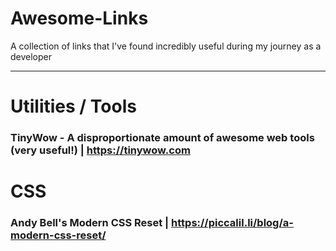 # Awesome-Links
A collection of links that I've found incredibly useful during my journey as a developer

---

# Utilities / Tools

### TinyWow - A disproportionate amount of awesome web tools (very useful!) | https://tinywow.com

# CSS

### Andy Bell's Modern CSS Reset | https://piccalil.li/blog/a-modern-css-reset/ 
